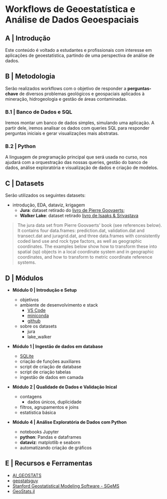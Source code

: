 # Workflows de Geoestatística e Análise de Dados Geoespaciais

## A | Introdução

Este conteúdo é voltado a estudantes e profissionais com interesse em aplicações de geoestatística, partindo de uma perspectiva de análise de dados.

## B | Metodologia

Serão realizados workflows com o objetivo de responder a **perguntas-chave** de diversos problemas geológicos e geospaciais aplicados à mineração, hidrogeologia e gestão de áreas contaminadas.

### B.1 | Banco de Dados e SQL

Iremos montar um banco de dados simples, simulando uma aplicação. A partir dele, iremos analisar os dados com queries SQL para responder perguntas iniciais e gerar visualizações mais abstratas.

### B.2 | Python

A linguagem de pregramação principal que será usada no curso, nos ajudará com a orquestração das nossas queries, gestão do banco de dados, análise exploratória e visualização de dados e criação de modelos.

## C | Datasets

Serão utilizados os seguintes datasets:

* introdução, EDA, dataviz, krigagem
  * **Jura**: dataset retirado do [livro de Pierre Goovaerts](https://books.google.com.br/books/about/Geostatistics_for_Natural_Resources_Eval.html?id=CW-7tHAaVR0C&redir_esc=y);
  * **Walker Lake**: dataset retirado [livro de Isaaks & Srivastava](https://books.google.com.br/books/about/Applied_Geostatistics.html?id=vC2dcXFLI3YC&redir_esc=y)
  
> The jura data set from Pierre Goovaerts' book (see references below). It contains four data.frames: prediction.dat, validation.dat and transect.dat and juragrid.dat, and three data.frames with consistently coded land use and rock type factors, as well as geographic coordinates. The examples below show how to transform these into spatial (sp) objects in a local coordinate system and in geographic coordinates, and how to transform to metric coordinate reference systems.

## D | Módulos

* **Módulo 0 | Introdução e Setup**
  * objetivos
  * ambiente de desenvolvimento e stack
    * [VS Code](https://code.visualstudio.com/)
    * [miniconda](https://docs.conda.io/en/latest/miniconda.html)
    * [github](https://github.com/)
  * sobre os datasets
    * jura
    * lake_walker

* **Módulo 1 | Ingestão de dados em database**
  * [SQLite](https://www.sqlite.org/index.html)
  * criação de funções auxiliares
  * script de criação de database
  * script de criação tabelas
  * ingestão de dados em camada
  
* **Módulo 2 | Qualidade de Dados e Validação Inical**
  * contagens
    * dados únicos, duplicidade
  * filtros, agrupamentos e joins
  * estatística básica

* **Módulo 4 | Análise Exploratória de Dados com Python**
  * notebooks Jupyter
  * **python**: Pandas e dataframes
  * **dataviz**: matplotlib e seaborn
  * automatizando criação de gráficos

## E | Recursos e Ferramentas

* [AI_GEOSTATS](https://wiki.52north.org/AI_GEOSTATS/WebHome)
* [geostatsguy](https://github.com/GeostatsGuy)
* [Stanford Geostatistical Modeling Software - SGeMS](https://sgems.sourceforge.net/)
* [GeoStats.jl](https://github.com/JuliaEarth/GeoStats.j)
